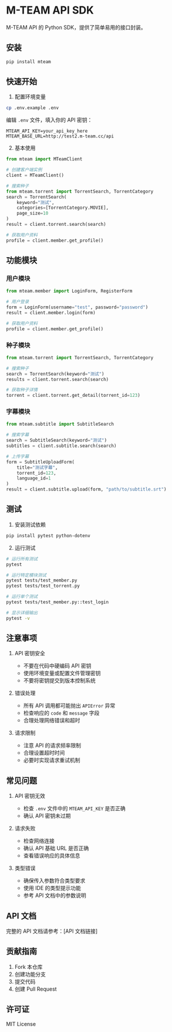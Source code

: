 # M-TEAM API SDK

M-TEAM API 的 Python SDK，提供了简单易用的接口封装。

## 安装

```bash
pip install mteam
```

## 快速开始

1. 配置环境变量
```bash
cp .env.example .env
```

编辑 `.env` 文件，填入你的 API 密钥：
```
MTEAM_API_KEY=your_api_key_here
MTEAM_BASE_URL=http://test2.m-team.cc/api
```

2. 基本使用
```python
from mteam import MTeamClient

# 创建客户端实例
client = MTeamClient()

# 搜索种子
from mteam.torrent import TorrentSearch, TorrentCategory
search = TorrentSearch(
    keyword="测试",
    categories=[TorrentCategory.MOVIE],
    page_size=10
)
result = client.torrent.search(search)

# 获取用户资料
profile = client.member.get_profile()
```

## 功能模块

### 用户模块
```python
from mteam.member import LoginForm, RegisterForm

# 用户登录
form = LoginForm(username="test", password="password")
result = client.member.login(form)

# 获取用户资料
profile = client.member.get_profile()
```

### 种子模块
```python
from mteam.torrent import TorrentSearch, TorrentCategory

# 搜索种子
search = TorrentSearch(keyword="测试")
results = client.torrent.search(search)

# 获取种子详情
torrent = client.torrent.get_detail(torrent_id=123)
```

### 字幕模块
```python
from mteam.subtitle import SubtitleSearch

# 搜索字幕
search = SubtitleSearch(keyword="测试")
subtitles = client.subtitle.search(search)

# 上传字幕
form = SubtitleUploadForm(
    title="测试字幕",
    torrent_id=123,
    language_id=1
)
result = client.subtitle.upload(form, "path/to/subtitle.srt")
```

## 测试

1. 安装测试依赖
```bash
pip install pytest python-dotenv
```

2. 运行测试
```bash
# 运行所有测试
pytest

# 运行特定模块测试
pytest tests/test_member.py
pytest tests/test_torrent.py

# 运行单个测试
pytest tests/test_member.py::test_login

# 显示详细输出
pytest -v
```

## 注意事项

1. API 密钥安全
   - 不要在代码中硬编码 API 密钥
   - 使用环境变量或配置文件管理密钥
   - 不要将密钥提交到版本控制系统

2. 错误处理
   - 所有 API 调用都可能抛出 `APIError` 异常
   - 检查响应的 `code` 和 `message` 字段
   - 合理处理网络错误和超时

3. 请求限制
   - 注意 API 的请求频率限制
   - 合理设置超时时间
   - 必要时实现请求重试机制

## 常见问题

1. API 密钥无效
   - 检查 `.env` 文件中的 `MTEAM_API_KEY` 是否正确
   - 确认 API 密钥未过期

2. 请求失败
   - 检查网络连接
   - 确认 API 基础 URL 是否正确
   - 查看错误响应的具体信息

3. 类型错误
   - 确保传入参数符合类型要求
   - 使用 IDE 的类型提示功能
   - 参考 API 文档中的参数说明

## API 文档

完整的 API 文档请参考：[API 文档链接]

## 贡献指南

1. Fork 本仓库
2. 创建功能分支
3. 提交代码
4. 创建 Pull Request

## 许可证

MIT License 